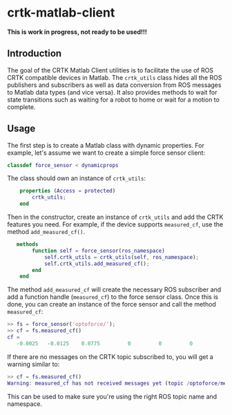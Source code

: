 # crtk-matlab-client

**This is work in progress, not ready to be used!!!**

## Introduction

The goal of the CRTK Matlab Client utilities is to facilitate the use of ROS CRTK compatible devices in Matlab.  The `crtk_utils` class hides all the ROS publishers and subscribers as well as data conversion from ROS messages to Matlab data types (and vice versa).  It also provides methods to wait for state transitions such as waiting for a robot to home or wait for a motion to complete.

## Usage

The first step is to create a Matlab class with dynamic properties.  For example, let's assume we want to create a simple force sensor client:
```matlab
classdef force_sensor < dynamicprops
```
The class should own an instance of `crtk_utils`:
```matlab
    properties (Access = protected)
        crtk_utils;
    end
```
Then in the constructor, create an instance of `crtk_utils` and add the CRTK features you need.  For example, if the device supports `measured_cf`, use the method `add_measured_cf()`.
```matlab
   methods
        function self = force_sensor(ros_namespace)
            self.crtk_utils = crtk_utils(self, ros_namespace);
            self.crtk_utils.add_measured_cf();
        end
    end
```
The method `add_measured_cf` will create the necessary ROS subscriber and add a function handle (`measured_cf`) to the force sensor class.  Once this is done, you can create an instance of the force sensor and call the method `measured_cf`:
```matlab
>> fs = force_sensor('optoforce/');
>> cf = fs.measured_cf()
cf =
   -0.0025   -0.0125    0.0775         0         0         0
```
If there are no messages on the CRTK topic subscribed to, you will get a warning similar to:
```matlab
>> cf = fs.measured_cf()
Warning: measured_cf has not received messages yet (topic /optoforce/measured_cf) 
```
This can be used to make sure you're using the right ROS topic name and namespace.
